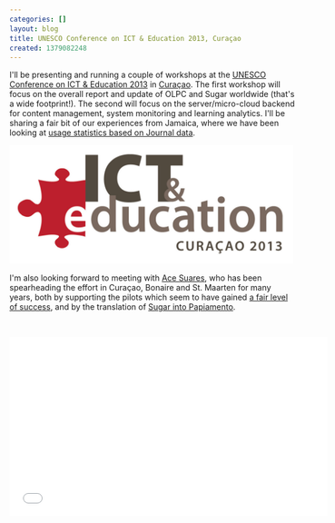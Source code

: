 ```yaml
---
categories: []
layout: blog
title: UNESCO Conference on ICT & Education 2013, Curaçao
created: 1379082248
---
```

<p>I&#39;ll be presenting and running a couple of workshops at the <a href="http://www.ict-and-education.com/index.php?topic=home&amp;style_id=0" target="_blank">UNESCO Conference on ICT &amp; Education 2013</a> in <a href="https://en.wikipedia.org/wiki/Cura%C3%A7ao" target="_blank">Cura&ccedil;ao</a>. The first workshop will focus on the overall report and update of OLPC and Sugar worldwide (that&#39;s a wide footprint!). The second will focus on the server/micro-cloud backend for content management, system monitoring and learning analytics. I&#39;ll be sharing a fair bit of our experiences from Jamaica, where we have been looking at <a href="http://184.106.206.200/commons/blog/peering-journal-data" target="_blank">usage statistics based on Journal data</a>.</p>
<p><a href="http://ict-and-education.com" target="_blank"><img alt="" src="/sites/default/files/u8/Main_logo.jpg" style="width: 500px; height: 208px;" /></a></p>
<p>I&#39;m also looking forward to meeting with <a href="http://www.linkedin.com/in/acesuares" target="_blank">Ace Suares</a>, who has been spearheading the effort in Cura&ccedil;ao, Bonaire and St. Maarten for many years, both by supporting the pilots which seem to have gained <a href="http://www.coldwellbankercur.com/index.php?action=addon_blog_article&amp;id=479" target="_blank">a fair level of success</a>, and by the translation of <a href="http://translate.sugarlabs.org/pap/" target="_blank">Sugar into Papiamento</a>.</p>
<p>&nbsp;</p>
<p><iframe allowfullscreen="" frameborder="0" height="315" src="//www.youtube.com/embed/wM57up6sKQE?list=PL397B6A1E121A3031" width="560"></iframe></p>
